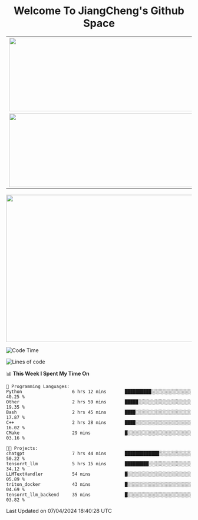<h1 align="center">Welcome To JiangCheng's Github Space</h1>

<table align="center" frame="void" rules="none" >
  <tr>
    <td>
      <div align="center"> <img height="200px" width="500px"  src="https://github-readme-stats.vercel.app/api?username=thisjiang&hide_title=true&hide_border=true&layout=compact&show_icons=trueline_height=21&text_color=000&icon_color=000&bg_color=0,ea6161,ffc64d,fffc4d,52fa5a&theme=graywhite" /> </div>
    </td>
    <td>
      <div align="center"> <img height="200px" width="500px" src="https://github-readme-stats.vercel.app/api/top-langs/?username=thisjiang&hide_title=true&hide_border=true&layout=compact&langs_count=6&text_color=000&icon_color=fff&bg_color=0,52fa5a,4dfcff,c64dff&theme=graywhite" /> </div>
    </td>
  </tr>
  <tr>
    <td>
      <div align="center"> <img height="200px" width="500px" src="https://github-readme-streak-stats.herokuapp.com/?user=thisjiang&hide_title=true&hide_border=true&layout=compact&langs_count=6" /> </div>
    </td>
    <td>
      <div align="center"> 
      <a href="https://github.com/" target="_blank"><img style="margin: 10px" src="https://profilinator.rishav.dev/skills-assets/git-scm-icon.svg" alt="Git" height="50" /></a>  
      <a href="https://www.linux.org/" target="_blank"><img style="margin: 10px" src="https://profilinator.rishav.dev/skills-assets/linux-original.svg" alt="Linux" height="50" /></a>  
      <a href="https://www.gnu.org/software/bash/" target="_blank"><img style="margin: 10px" src="https://profilinator.rishav.dev/skills-assets/gnu_bash-icon.svg" alt="Bash" height="50" /></a>  
      </div>
    </td>
  </tr>
</table>

<div align="center"> <img height="400px" width="1000px" src="https://github-readme-activity-graph.cyclic.app/graph?username=thisjiang&theme=react&hide_title=true&hide_border=true&layout=compact&langs_count=6" /> </div></td>

<!--START_SECTION:waka-->
![Code Time](http://img.shields.io/badge/Code%20Time-1%2C034%20hrs%2036%20mins-blue)

![Lines of code](https://img.shields.io/badge/From%20Hello%20World%20I%27ve%20Written-580.1%20thousand%20lines%20of%20code-blue)

📊 **This Week I Spent My Time On** 

```text
💬 Programming Languages: 
Python                   6 hrs 12 mins       ██████████░░░░░░░░░░░░░░░   40.25 % 
Other                    2 hrs 59 mins       █████░░░░░░░░░░░░░░░░░░░░   19.35 % 
Bash                     2 hrs 45 mins       ████░░░░░░░░░░░░░░░░░░░░░   17.87 % 
C++                      2 hrs 28 mins       ████░░░░░░░░░░░░░░░░░░░░░   16.02 % 
CMake                    29 mins             █░░░░░░░░░░░░░░░░░░░░░░░░   03.16 % 

🐱‍💻 Projects: 
chatgpt                  7 hrs 44 mins       █████████████░░░░░░░░░░░░   50.22 % 
tensorrt_llm             5 hrs 15 mins       █████████░░░░░░░░░░░░░░░░   34.12 % 
LLMTextHandler           54 mins             █░░░░░░░░░░░░░░░░░░░░░░░░   05.89 % 
triton_docker            43 mins             █░░░░░░░░░░░░░░░░░░░░░░░░   04.69 % 
tensorrt_llm_backend     35 mins             █░░░░░░░░░░░░░░░░░░░░░░░░   03.82 % 
```


 Last Updated on 07/04/2024 18:40:28 UTC
<!--END_SECTION:waka-->
